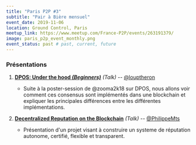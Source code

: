 ```yaml
---
title: "Paris P2P #3"
subtitle: "Pair à Bière mensuel"
event_date: 2019-11-06
location: Ground Control, Paris
meetup_link: https://www.meetup.com/France-P2P/events/263191379/
image: paris_p2p_event_monthly.png
event_status: past # past, current, future
---
```


### <i class="far fa-presentation"></i> Présentations

1. **[DPOS: Under the hood _(Beginners)_](https://github.com/francep2p/community/issues/32)** _(Talk)_ -- [@louptheron](https://github.com/louptheron)

    * Suite à la poster-session de @zooma2k18 sur DPOS, nous allons voir comment ces consensus sont implémentés dans une blockchain et expliquer les principales différences entre les différentes implémentations.

2. **[Decentralized Reputation on the Blockchain](https://github.com/francep2p/community/issues/47)** _(Talk)_ -- [@PhilippeMts](https://github.com/PhilippeMts)

    * Présentation d'un projet visant à construire un systeme de réputation autonome, certifié, flexible et transparent.
